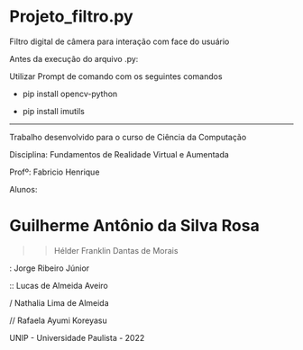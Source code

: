 # Projeto_filtro.py
Filtro digital de câmera para interação com face do usuário

Antes da execução do arquivo .py:

Utilizar Prompt de comando com os seguintes comandos

- pip install opencv-python

- pip install imutils

- - - - - - - - - - - - - - - - - - - - - - - - - - - - - - 

Trabalho desenvolvido para o curso de Ciência da Computação

Disciplina: Fundamentos de Realidade Virtual e Aumentada

Profº: Fabricio Henrique

Alunos: 

# Guilherme Antônio da Silva Rosa

>> Hélder Franklin Dantas de Morais

: Jorge Ribeiro Júnior

:: Lucas de Almeida Aveiro

/ Nathalia Lima de Almeida

// Rafaela Ayumi Koreyasu

UNIP - Universidade Paulista - 2022
